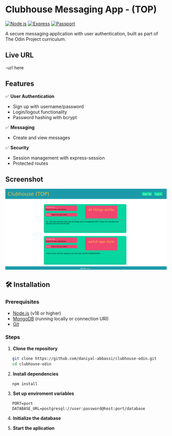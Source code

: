# Clubhouse Messaging App - (TOP)

[![Node.js](https://img.shields.io/badge/Node.js-18.x-green)](https://nodejs.org/)
[![Express](https://img.shields.io/badge/Express-4.x-lightgrey)](https://expressjs.com/)
[![Passport](https://img.shields.io/badge/Passport.js-0.7-blue)](http://www.passportjs.org/)

A secure messaging application with user authentication, built as part of The Odin Project curriculum.

## Live URL

 -url here


## Features

✅ **User Authentication**  
- Sign up with username/password
- Login/logout functionality
- Password hashing with bcrypt

✅ **Messaging**  
- Create and view messages 

✅ **Security**  
- Session management with express-session  
- Protected routes 

## Screenshot
![App Preview](/public/clubhouse.png)

## 🛠️ Installation

### Prerequisites
- [Node.js](https://nodejs.org/) (v18 or higher)
- [MongoDB](https://www.mongodb.com/) (running locally or connection URI)
- [Git](https://git-scm.com/)

### Steps

1. **Clone the repository**
```bash
   git clone https://github.com/daniyal-abbassi/clubhouse-odin.git
   cd clubhouse-odin
   ```

2. **Install dependencies**
```bash
   npm install
   ```

3. **Set up enviroment variables**
```.env
   PORT=port
   DATABASE_URL=postgresql://user:password@host:port/database
   ```

4. **Initialize the database**

5. **Start the aplication**
